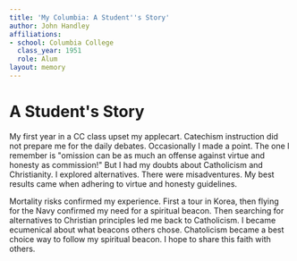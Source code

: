 ```yaml
---
title: 'My Columbia: A Student''s Story'
author: John Handley
affiliations:
- school: Columbia College
  class_year: 1951
  role: Alum
layout: memory
---
```


# A Student's Story

My first year in a CC class upset my applecart. Catechism instruction did not prepare me for the daily debates. Occasionally I made a point. The one I remember is "omission  can be as much  an offense against virtue and honesty as commission!" But I had my doubts about Catholicism and Christianity. I explored alternatives. There were misadventures. My best results came when adhering to virtue and honesty guidelines.

Mortality risks confirmed my experience.  First a tour in Korea, then flying for the Navy confirmed my need for a spiritual beacon. Then searching for alternatives to Christian principles led me back to Catholicism. I became ecumenical about what beacons others chose. Chatolicism became a best choice way to follow my spiritual beacon. I hope to share this faith with others.

